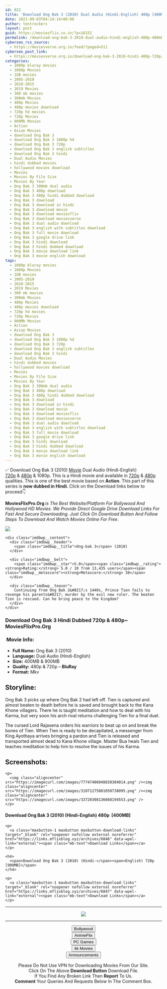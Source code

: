 ```yaml
---
id: 822
title: 'Download Ong Bak 3 (2010) Dual Audio (Hindi-English) 480p [400MB] || 720p [900MB]'
date: 2021-09-03T04:24:14+00:00
author: tentrockers
layout: post
guid: https://moviezflix.co.in/?p=16152
permalink: /download-ong-bak-3-2010-dual-audio-hindi-english-480p-400mb-720p-900mb/
cyberseo_rss_source:
  - https://moviesverse.org.in/feed/?paged=511
cyberseo_post_link:
  - https://moviesverse.org.in/download-ong-bak-3-2010-hindi-480p-720p/
categories:
  - 1080p bluray movies
  - 1080p Movies
  - 1GB movies
  - 2005-2010
  - 2010-2015
  - 2019 Movies
  - 300 mb movies
  - 300mb Movies
  - 480p Movies
  - 480p movies download
  - 720p hd movies
  - 720p Movies
  - 900Mb Movies
  - Action
  - Asian Movies
  - download Ong Bak 3
  - download Ong Bak 3 1080p hd
  - download Ong Bak 3 720p
  - download Ong Bak 3 english subtitles
  - download Ong Bak 3 hindi
  - Dual Audio Movies
  - hindi dubbed movies
  - hollywood movies download
  - Movies
  - Movies By File Size
  - Movies By Year
  - Ong Bak 3 300mb dual audio
  - Ong Bak 3 480p download
  - Ong Bak 3 480p hindi dubbed download
  - Ong Bak 3 download
  - Ong Bak 3 download in hindi
  - Ong Bak 3 download movie
  - Ong Bak 3 download moviesflix
  - Ong Bak 3 download moviesverse
  - Ong Bak 3 dual audio download
  - Ong Bak 3 english with subtitles download
  - Ong Bak 3 full movie download
  - Ong Bak 3 google drive link
  - Ong Bak 3 hindi download
  - Ong Bak 3 hindi dubbed download
  - Ong Bak 3 movie download link
  - Ong Bak 3 movie english download
tags:
  - 1080p bluray movies
  - 1080p Movies
  - 1GB movies
  - 2005-2010
  - 2010-2015
  - 2019 Movies
  - 300 mb movies
  - 300mb Movies
  - 480p Movies
  - 480p movies download
  - 720p hd movies
  - 720p Movies
  - 900Mb Movies
  - Action
  - Asian Movies
  - download Ong Bak 3
  - download Ong Bak 3 1080p hd
  - download Ong Bak 3 720p
  - download Ong Bak 3 english subtitles
  - download Ong Bak 3 hindi
  - Dual Audio Movies
  - hindi dubbed movies
  - hollywood movies download
  - Movies
  - Movies By File Size
  - Movies By Year
  - Ong Bak 3 300mb dual audio
  - Ong Bak 3 480p download
  - Ong Bak 3 480p hindi dubbed download
  - Ong Bak 3 download
  - Ong Bak 3 download in hindi
  - Ong Bak 3 download movie
  - Ong Bak 3 download moviesflix
  - Ong Bak 3 download moviesverse
  - Ong Bak 3 dual audio download
  - Ong Bak 3 english with subtitles download
  - Ong Bak 3 full movie download
  - Ong Bak 3 google drive link
  - Ong Bak 3 hindi download
  - Ong Bak 3 hindi dubbed download
  - Ong Bak 3 movie download link
  - Ong Bak 3 movie english download
---
```

<div class="thecontent clearfix">
  <p>
    ✅ Download Ong Bak 3 (2010) <a href="https://moviesverse.org.in/category/movies/" data-wpel-link="internal">Movie</a> Dual Audio (Hindi-English) <a href="https://moviesverse.org.in/720p-movies/" data-wpel-link="internal">720p</a>&nbsp;&&nbsp;<a href="https://moviesverse.org.in/480p-movies/" data-wpel-link="internal">480p</a> & 1080p. This is a Hindi movie and available in <a href="https://moviesverse.org.in/720p-movies/" data-wpel-link="internal">720p</a>&nbsp;&&nbsp;<a href="https://moviesverse.org.in/480p-movies/" data-wpel-link="internal">480p</a> qualities. This is one of the best movie based on <strong>Action</strong>. This part of this series is <strong>now dubbed in <span>Hindi.&nbsp;</span></strong><span>Click on the Download links below to proceed👇</span>
  </p>
  
  <p>
    <strong><span>MoviesFlixPro.Org&nbsp;</span></strong><em>is The Best Website/Platform For Bollywood And Hollywood HD Movies. We Provide Direct Google Drive Download Links For Fast And Secure Downloading. Just Click On Download Button And Follow Steps To&nbsp;Download And Watch Movies Online For Free.</em>
  </p>
  
  <div class="imdbwp imdbwp--movie dark">
    <div class="imdbwp__thumb">
      <a class="imdbwp__link" target="_blank" title="Ong-bak 3" href="https://www.imdb.com/title/tt1653690/" rel="nofollow external noopener noreferrer" data-wpel-link="external"><img class="imdbwp__img" src="https://m.media-amazon.com/images/M/MV5BMTc3MjkyMzk4N15BMl5BanBnXkFtZTcwODQxMDg5Mw@@._V1_SX300.jpg" /></a>
    </div>
    
    <div class="imdbwp__content">
      <div class="imdbwp__header">
        <span class="imdbwp__title">Ong-bak 3</span> (2010)
      </div>
      
      <div class="imdbwp__belt">
        <span class="imdbwp__star">5.0</span><span class="imdbwp__rating"><strong>Rating:</strong> 5.0 / 10 from 13,435 users</span><span class="imdbwp__metascore"><strong>Metascore:</strong> 38</span>
      </div>
      
      <div class="imdbwp__teaser">
        Continuing from Ong Bak 2&#8217;s 1440s, Prince Tien fails to revenge his parents&#8217; murder by the evil new ruler. The beaten Tien is rescued. Can he bring peace to the kingdom?
      </div>
    </div>
  </div>
  
  <h3>
    <span>Download Ong Bak 3 Hindi Dubbed 720p & 480p~ MoviesFlixPro.Org</span>
  </h3>
  
  <h3>
    <span>&nbsp;Movie Info:&nbsp;</span>
  </h3>
  
  <ul>
    <li>
      <strong>Full Name: </strong>Ong Bak 3 (2010)
    </li>
    <li>
      <strong>Language:</strong> Dual Audio (Hindi-English)
    </li>
    <li>
      <strong>Size:</strong> 400MB & 900MB
    </li>
    <li>
      <strong>Quality:</strong> 480p & 720p – <span><strong>BluRay</strong></span>
    </li>
    <li>
      <strong>Format:</strong>&nbsp;Mkv
    </li>
  </ul>
  
  <h2>
    <span>Storyline:</span>
  </h2>
  
  <p>
    Ong Bak 3 picks up where Ong Bak 2 had left off. Tien is captured and almost beaten to death before he is saved and brought back to the Kana Khone villagers. There he is taught meditation and how to deal with his Karma, but very soon his arch rival returns challenging Tien for a final duel.
  </p>
  
  <div>
    The cursed Lord Rajasena orders his warriors to beat up on and break the bones of Tien. When Tien is ready to be decapitated, a messenger from King Ayothaya arrives bringing a pardon and Tien is released and transported almost dead to Kana Khone village. Master Bua heals Tien and teaches meditation to help him to resolve the issues of his Karma.
  </div>
  
  <div class="summary_text">
    <h2>
      <span>Screenshots:</span>
    </h2>
    
    <p>
      <img class="aligncenter" src="https://imagecurl.com/images/77747406048830384014.png" /><img class="aligncenter" src="https://imagecurl.com/images/31071275801050738095.png" /><img class="aligncenter" src="https://imagecurl.com/images/33720308136668194553.png" />
    </p>
  </div>
  
  <div class="inline canwrap">
    <h4>
      <span>Download Ong Bak 3 (2010) (Hindi-English) </span><span>480p&nbsp; [400MB]</span>
    </h4>
    
    <p>
      <a class="maxbutton-1 maxbutton maxbutton-download-links" target="_blank" rel="noopener nofollow external noreferrer" href="https://links.mflixblog.xyz/archives/6846" data-wpel-link="external"><span class="mb-text">Download Links</span></a>
    </p>
    
    <h4>
      <span>Download Ong Bak 3 (2010) (Hindi-</span><span>English) 720p [900MB]</span>
    </h4>
    
    <p>
      <a class="maxbutton-1 maxbutton maxbutton-download-links" target="_blank" rel="noopener nofollow external noreferrer" href="https://links.mflixblog.xyz/archives/6847" data-wpel-link="external"><span class="mb-text">Download Links</span></a>
    </p>
  </div>
</div>

<center>
  </p> 
  
  <hr />
  
  <p>
    <a href="http://gdrivepro.xyz/join.php" data-wpel-link="external" target="_blank" rel="nofollow external noopener noreferrer"><img src="https://i.imgur.com/FhMdWdW.png" /></a>
  </p>
  
  <hr />
  
  <p>
    <a href="https://dogemovies.xyz" target="_blank" data-wpel-link="external" rel="nofollow external noopener noreferrer"><button class="button button5">Bollywood</button></a><br /> <a href="https://animeflix.in" target="_blank" data-wpel-link="external" rel="nofollow external noopener noreferrer"><button class="button button5">AnimeFlix</button></a><br /> <a href="https://gamesflix.net/" target="_blank" data-wpel-link="external" rel="nofollow external noopener noreferrer"><button class="button button5">PC Games</button></a><br /> <a href="https://uhdmovies.in" target="_blank" data-wpel-link="external" rel="nofollow external noopener noreferrer"><button class="button button5">4k Movies</button></a><br /> <a href="https://moviesverse.org.in/announcements/" target="_blank" data-wpel-link="internal" rel="noopener"><button class="button button5">Announcements</button></a>
  </p>
  
  <div class="alert alert-danger">
    Please Do Not Use VPN for Downloading Movies From Our Site.
  </div>
  
  <div class="alert alert-success">
    Click On The Above <strong>Download Button</strong> Download File.
  </div>
  
  <div class="alert alert-warning">
    If You Find Any Broken Link Then <strong>Report</strong> To Us.
  </div>
  
  <div class="alert alert-info">
    <strong>Comment</strong> Your Queries And Requests Below In The Comment Box.
  </div>
  
  <p>
    </center>
  </p>